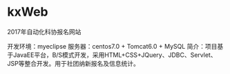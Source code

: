 # kxWeb
2017年自动化科协报名网站

开发环境：myeclipse
服务器：centos7.0 + Tomcat6.0 + MySQL 
简介：项目基于JavaEE平台，B/S模式开发，采用HTML+CSS+JQuery、JDBC、Servlet、　JSP等整合开发。用于社团纳新报名及信息统计。
